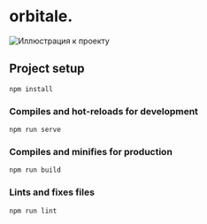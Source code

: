# orbitale.

![Иллюстрация к проекту](https://github.com/sashachepuha/mindgraph/blob/main/Group%2018.png)

## Project setup
```
npm install
```

### Compiles and hot-reloads for development
```
npm run serve
```

### Compiles and minifies for production
```
npm run build
```

### Lints and fixes files
```
npm run lint
```
